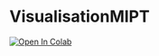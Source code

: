 # VisualisationMIPT

[![Open In Colab](https://colab.research.google.com/assets/colab-badge.svg)](https://colab.research.google.com/github/Demetrius98/VisualisationMIPT/blob/main/VisualizationTask_1.ipynb)


